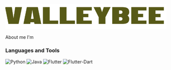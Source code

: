 ![Header](https://github.com/ValleyBee/ValleyBee/blob/main/assets/logo.png)

About me
I'm

### Languages and Tools
![Python](https://img.shields.io/badge/-python-090909?style=for-the-badge&logo=python&logoColor=FDD746)
![Java](https://img.shields.io/badge/-JAVA-090909?style=for-the-badge&logo=java&logoColor=F8981D)
![Flutter](https://img.shields.io/badge/-FLUTTER-090909?style=for-the-badge&logo=flutter&logoColor=47CAF5)
![Flutter-Dart](https://img.shields.io/badge/-DART-090909?style=for-the-badge&logo=Dart&logoColor=097CDB)

